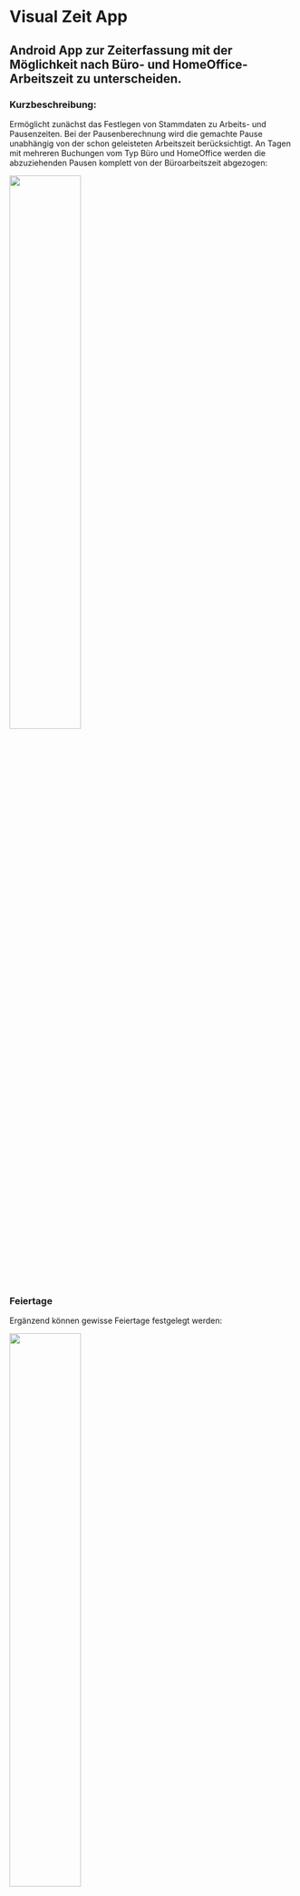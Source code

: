 # Visual Zeit App
## Android App zur Zeiterfassung mit der Möglichkeit nach Büro- und HomeOffice-Arbeitszeit zu unterscheiden.

### Kurzbeschreibung:
Ermöglicht zunächst das Festlegen von Stammdaten zu Arbeits- und Pausenzeiten. Bei der Pausenberechnung wird die gemachte Pause unabhängig von der schon geleisteten Arbeitszeit berücksichtigt. 
An Tagen mit mehreren Buchungen vom Typ Büro und HomeOffice werden die abzuziehenden Pausen komplett von der Büroarbeitszeit abgezogen:

<img src="https://github.com/felixso/ZeitApp/assets/6078040/ff0564c0-e8b7-414f-a622-de974cf59744" width=50% height=50%>

### Feiertage
Ergänzend können gewisse Feiertage festgelegt werden:

<img src="https://github.com/felixso/ZeitApp/assets/6078040/b3d38801-b723-4911-a064-c2fbbcc37072" width=50% height=50%>


### Hauptmenü
Nach erstmaliger Festlegung der Stammdaten steht das Hauptmenü mit den Punkten Anleitung, Zeiterfassung, Buchungsübersicht, Stammdaten, Auswertung für 3 Monate und Auswertung individuell zur Verfügung:

<img src="https://github.com/felixso/ZeitApp/assets/6078040/f3030164-be49-4ddd-80e3-1f9985a1b725" width=50% height=50%>


### Zeit erfassen
Die Zeiterfassung ist möglicht durch Auswahl eines Datums sowie Kommen- und Gehenzeit. Zusätzlich muss die Buchungsart (Büro, HomeOffice, Urlaub, Krank, Gleittag) ausgewählt werden.

<img src="https://github.com/felixso/ZeitApp/assets/6078040/27393c87-0683-4785-9770-21d78e9b0056" width=50% height=50%>


### Buchungsübersicht
Die Buchungen lassen sich in einer Liste anzeigen. Buchungssätze können gelöscht werden, indem sie nach rechts "gewischt" werden. Sie können geänder werden, in dem man drauf klickt. Beispiel für eine Übersicht:

<img src="https://github.com/felixso/ZeitApp/assets/6078040/40a66dd3-f68d-43d1-8c02-fa3667e226f4" width=50% height=50%>


### Auswertung
Die Auswertung kann entweder für die letzten drei Monate oder für einen individuellen Zeitraum erfolgen.
Beispiel für 3-Monatsauswertung:

<img src="https://github.com/felixso/ZeitApp/assets/6078040/4113bd65-286d-4cf6-b59f-fc1eb48006c6" width=50% height=50%>


Beispiel für die Auswertung in einem individuell auszuwertenden Zeitraum:

<img src="https://github.com/felixso/ZeitApp/assets/6078040/30fa7683-6c5f-42e4-be41-261384f82727" width=50% height=50%>


### Download
Download der App als apk-Datei (in dieser Version können maximal 150 Buchungen gespeichert bzw. ausgewertet werden) ist möglich. Einfach die oben aufgelistete apk-Datei [herunterladen.](https://github.com/felixso/ZeitApp/blob/main/zeitApp.apk).

### Verwendung von apk-Dateien
Näheres zur Verwendung von apk-Dateien ist [hier](https://www.computerbild.de/artikel/cb-Tipps-Handy-Android-APK-Dateien-installieren-31519741.html) zu finden:
